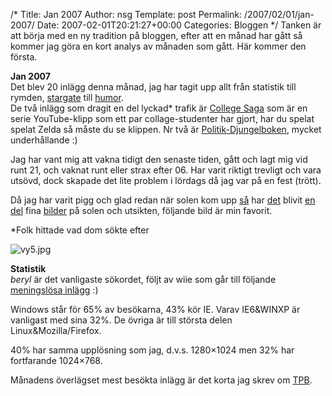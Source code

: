 /*
 Title: Jan 2007
 Author: nsg
 Template: post
 Permalink: /2007/02/01/jan-2007/
 Date: 2007-02-01T20:21:27+00:00
 Categories: Bloggen
*/
Tanken är att börja med en ny tradition på bloggen, efter att en månad har gått så kommer jag göra en kort analys av månaden som gått. Här kommer den första.

**Jan 2007**  
Det blev 20 inlägg denna månad, jag har tagit upp allt från statistik till rymden, [stargate][1] till [humor][2].  
De två inlägg som dragit en del lyckad* trafik är [College Saga][3] som är en serie YouTube-klipp som ett par collage-studenter har gjort, har du spelat spelat Zelda så måste du se klippen. Nr två är [Politik-Djungelboken][4], mycket underhållande :) 

Jag har vant mig att vakna tidigt den senaste tiden, gått och lagt mig vid runt 21, och vaknat runt eller strax efter 06. Har varit riktigt trevligt och vara utsövd, dock skapade det lite problem i lördags då jag var på en fest (trött).

Då jag har varit pigg och glad redan när solen kom upp [så][5] har [det][6] blivit [en del][7] fina [bilder][8] på solen och utsikten, följande bild är min favorit.

*Folk hittade vad dom sökte efter

<img id="image282" src="http://cdn.junkpile.se/2007/01/vy5.jpg" alt="vy5.jpg" />

**Statistik**  
*beryl* är det vanligaste sökordet, följt av wiie som går till följande [meningslösa inlägg][9] :) 

Windows står för 65% av besökarna, 43% kör IE. Varav IE6&#038;WINXP är vanligast med sina 32%. De övriga är till största delen Linux&#038;Mozilla/Firefox.

40% har samma upplösning som jag, d.v.s. 1280&#215;1024 men 32% har fortfarande 1024&#215;768.

Månadens överlägset mest besökta inlägg är det korta jag skrev om [TPB][10].

<small></small>

 [1]: http://junkpile.se/~s/wp/2007/01/stargate-serie-nr-3-2-filmer/
 [2]: http://junkpile.se/~s/wp/category/humor/
 [3]: http://junkpile.se/~s/wp/2007/01/college-saga/
 [4]: http://junkpile.se/~s/wp/2007/01/det-svanger/
 [5]: http://junkpile.se/~s/wp/2007/01/vy/
 [6]: http://junkpile.se/~s/wp/2007/01/stjarnan-sol/
 [7]: http://junkpile.se/~s/wp/2007/01/min-utsikt/
 [8]: http://junkpile.se/~s/wp/2007/01/vinter/
 [9]: http://junkpile.se/~s/wp/2006/10/wiie/
 [10]: http://junkpile.se/~s/wp/2007/01/the-pirate-bay/